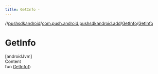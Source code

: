 ```yaml
---
title: GetInfo -
---
```

//[pushsdkandroid](../../index.md)/[com.push.android.pushsdkandroid.add](../index.md)/[GetInfo](index.md)/[GetInfo](-get-info.md)



# GetInfo  
[androidJvm]  
Content  
fun [GetInfo](-get-info.md)()  



